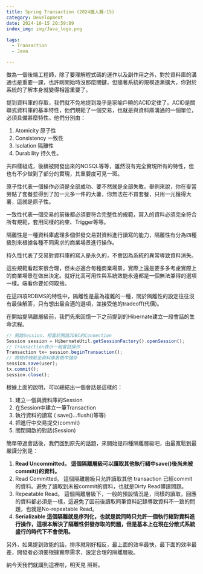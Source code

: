 ```yaml
---
title: Spring Transaction (2024鐵人賽-15)
category: Development
date: 2024-10-15 20:59:09
index_img: img/Java_logo.png
 
tags: 
  - Transaction
  - Java

---
```


做為一個後端工程師，除了要理解程式碼的運作以及副作用之外，對於資料庫的溝通也是重要一課，也許剛開始時沒那麼關鍵，但隨著系統的規模逐漸擴大，你對於系統的了解本身就變得相當重要了。

提到資料庫的存取，我們就不免地提到幾乎是家喻戶曉的ACID定律了。ACID是關聯式資料庫的基本特性，他們規範了一個交易，也就是與資料庫溝通的一個單位，必須具備甚麼特性。他們分別由：

1. Atomicity 原子性
2. Consistency 一致性
3. Isolation 隔離性
4. Durability 持久性。

共四樣組成，後續被開發出來的NOSQL等等，雖然沒有完全實現所有的特性，但也有不少做到了部分的實現，其重要度可見一斑。

原子性代表一個操作必須是全部成功、要不然就是全部失敗。舉例來說，你在麥當勞點了套餐並得到了加一元多一件的大薯，你無法在不買套餐，只用一元獲得大薯，這就是原子性。

一致性代表一個交易的前後都必須要符合完整性的規範，寫入的資料必須完全符合所有規範，套用同樣的約束、Trigger等等。

隔離性是一種資料庫處理多個併發交易對資料進行讀寫的能力，隔離性有分為四種級別來根據各種不同需求的商業場景進行操作。

持久性代表了交易對資料庫的寫入是永久的，不會因為系統的異常導致資料消失。

這些規範看起來很合理，但未必適合每種商業場景，實際上還是要多多考慮實際上的商業場景在做出決定。就好比高可用性與系統效能永遠都是一個無法兼得的選項一樣。端看你要如何取捨。

在這四項RDBMS的特性中，隔離性是最為複雜的一種，關於隔離性的設定往往沒有最佳解答，只有想出最合適的選項，並接受他的tradeoff(代價)。

在開始提隔離層級前，我們先來回憶一下之前提到的Hibernate建立一段會話的生命流程。

```jsx
// 開啟Session，相當於開啟JDBC的Connection
Session session = HibernateUtil.getSessionFactory().openSession(); 
// Transaction表示一組會話操作
Transaction tx= session.beginTransaction(); 
// 將物件映射至資料庫表格中儲存
session.save(user);
tx.commit(); 
session.close(); 
```

根據上面的說明，可以總結出一個會話是這樣的：

1. 建立一個與資料庫的Session
2. 在Session中建立一筆Transaction
3. 執行資料的讀寫 ( save()…flush()等等)
4. 把進行中交易提交(commit)
5. 關閉開啟的對話(Session)

簡單帶過會話後，我們回到原先的話題，來開始提四種隔離層級吧，由最寬鬆到最嚴謹分別是：

1. **Read Uncommitted。
   這個隔離層級可以讀取其他執行緒中save()後尚未被commit()的資料。**
2. Read Committed。
   這個隔離層級只允許讀取其他 transaction 已經commit的資料。避免了讀取到未被commit的資料，也就是Dirty Read髒讀問題。
3. Repeatable Read。
   這個隔離層級下，一般的預設情況是，同樣的讀取，回應的資料都必須是一樣，這避免了因前後讀取同筆資料記錄導致資料不一致的問題，也就是No-repeatable Read。
4. **Serializable
   這個隔離就是序列化，也就是說同時只允許一個執行緒對資料進行操作，這根本解決了隔離性併發存取的問題，但是基本上在現在分散式系統盛行的時代下不會使用。**

另外，如果提到效能的話，排序就剛好相反，最上面的效率最快，最下面的效率最差，開發者必須要根據實際需求，設定合理的隔離層級。

納今天我們就講到這裡啦，明天見 掰掰。